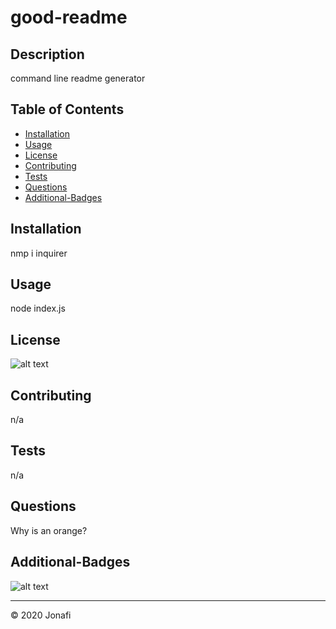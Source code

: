 
  # good-readme

  ## Description 

  command line readme generator


  ## Table of Contents

  * [Installation](#installation)
  * [Usage](#usage)
  * [License](#license)
  * [Contributing](#contributing)
  * [Tests](#tests)
  * [Questions](#questions)
  * [Additional-Badges](#additional-badges)


  ## Installation

  nmp i inquirer


  ## Usage 

  node index.js

  ## License

  ![alt text](https://img.shields.io/github/license/jonafi/good-readme.svg "License")


  ## Contributing

  n/a

  ## Tests

  n/a

  ## Questions

  Why is an orange?

  ## Additional-Badges

  ![alt text](https://img.shields.io/github/languages/top/jonafi/good-readme "Top Language Used")



  ---
  © 2020 Jonafi
  